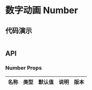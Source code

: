 # 数字动画 Number


## 代码演示
```demo

```
## API

### Number Props
| 名称 | 类型 | 默认值 | 说明 | 版本 |
| --- | --- | --- | --- | --- |
